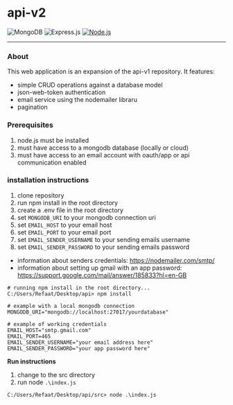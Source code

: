 # api-v2 #
![MongoDB](https://img.shields.io/badge/MongoDB-%234ea94b.svg?style=for-the-badge&logo=mongodb&logoColor=white)
![Express.js](https://img.shields.io/badge/express.js-%23404d59.svg?style=for-the-badge&logo=express&logoColor=white)
[![Node.js](https://custom-icon-badges.demolab.com/badge/-Node.js-339933?style=for-the-badge&logo=node.js&logoColor=white)](https://nodejs.org/)
<hr></hr>

### About ###
This web application is an expansion of the api-v1 repository. It features:
- simple CRUD operations against a database model
- json-web-token authentication
- email service using the nodemailer libraru
- pagination 

### Prerequisites ###
1. node.js must be installed
2. must have access to a mongodb database (locally or cloud)
3. must have access to an email account with oauth/app or api communication enabled

### installation instructions ###
1. clone repository
2. run npm install in the root directory
3. create a .env file in the root directory
4. set `MONGODB_URI` to your mongodb connection uri
5. set `EMAIL_HOST` to your email host
6. set `EMAIL_PORT` to your email port
7. set `EMAIL_SENDER_USERNAME` to your sending emails username
8. set `EMAIL_SENDER_PASSWORD` to your sending emails password

- information about senders credentials: https://nodemailer.com/smtp/
- information about setting up gmail with an app password: https://support.google.com/mail/answer/185833?hl=en-GB

```
# running npm install in the root directory...
C:/Users/Refaat/Desktop/api> npm install
```
```
# example with a local mongodb connection
MONGODB_URI="mongodb://localhost:27017/yourdatabase"
```
```
# example of working credentials
EMAIL_HOST="smtp.gmail.com"
EMAIL_PORT=465
EMAIL_SENDER_USERNAME="your email address here"
EMAIL_SENDER_PASSWORD="your app password here"
```

**Run instructions**
1. change to the src directory
2. run node `.\index.js`

```
C:/Users/Refaat/Desktop/api/src> node .\index.js
```
